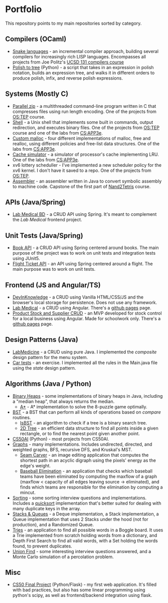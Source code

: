 # Portfolio
This repository points to my main repositories sorted by category.

## Compilers (OCaml)
- [Snake languages](https://github.com/LucasGdosR/snake-languages/tree/main) - an incremental compiler approach, building several compilers for increasingly rich LISP languages. Encompasses all projects from Joe Politz's [UCSD 131 compilers course](https://github.com/ucsd-cse131-f19/ucsd-cse131-f19.github.io/tree/master)
- [Polish to tree](https://github.com/LucasGdosR/polish_to_tree/tree/main) (Python) - a script that takes in an expression in polish notation, builds an expression tree, and walks it in different orders to produce polish, infix, and reverse polish expressions.

## Systems (Mostly C)
- [Parallel zip](https://github.com/LucasGdosR/ostep-projects/tree/main/concurrency-pzip) - a multithreaded command-line program written in C that compresses files using run length encoding. One of the projects from [OS:TEP](https://pages.cs.wisc.edu/~remzi/Classes/537/Spring2018/Projects/p3.html) course.
- [Shell](https://github.com/LucasGdosR/ostep-projects/tree/main/processes-shell) - a Unix shell that implements some built in commands, output redirection, and executes binary files. One of the projects from [OS:TEP](https://pages.cs.wisc.edu/~remzi/Classes/537/Spring2018/Projects/p2a.html) course and one of the labs from [CS:APP3e](https://csapp.cs.cmu.edu/3e/labs.html).
- [Custom malloc](https://github.com/LucasGdosR/malloc-lab) - four different implementations of malloc, free and realloc, using different policies and free-list data structures. One of the labs from [CS:APP3e](https://csapp.cs.cmu.edu/3e/labs.html).
- [Cache simulator](https://github.com/LucasGdosR/cache-lab) - a simulator of processor's cache implementing LRU. One of the labs from [CS:APP3e](https://csapp.cs.cmu.edu/3e/labs.html).
- xv6 lottery scheduller - I've implemented a new scheduler policy for the xv6 kernel. I don't have it saved to a repo. One of the projects from [OS:TEP](https://pages.cs.wisc.edu/~remzi/Classes/537/Spring2018/Projects/p2b.html).
- [Assembler](https://github.com/LucasGdosR/nand2tetris/tree/main/assembler) - an assembler written in Java to convert symbolic assembly to machine code. Capstone of the first part of [Nand2Tetris](https://www.nand2tetris.org/) course.

## APIs (Java/Spring)
- [Lab Medical BD](https://github.com/LucasGdosR/DiP-M2-projeto-2) - a CRUD API using Spring. It's meant to complement the _Lab Medical_ frontend project.

## Unit Tests (Java/Spring)
- [Book API](https://github.com/LucasGdosR/BE-JV-011-TESTES-AUTOMATIZADOS) - a CRUD API using Spring centered around books. The main purpose of the project was to work on unit tests and integration tests using JUnit5.
- [Flight Ticket API](https://github.com/LucasGdosR/DiP-M3-projeto-1) - an API using Spring centered around a flight. The main purpose was to work on unit tests.

## Frontend (JS and Angular/TS)
- [DevInKnowledge](https://github.com/LucasGdosR/DiP-M1-projeto-1) - a CRUD using Vanilla HTML/CSS/JS and the browser's local storage for persistence. Does not use any framework.
- [Lab Medical](https://github.com/LucasGdosR/DiP-M-1-projeto-2) - a CRUD using Angular. There's a [github pages](https://lucasgdosr.github.io/DiP-M-1-projeto-2/) page.
- [Product Stock and Supplier CRUD](https://github.com/LucasGdosR/projeto-integrador-2023-1) - an MVP developed for stock control for a local business using Angular. Made for schoolwork only. There's a [github pages](https://lucasgdosr.github.io/projeto-integrador-2023-1/) page.

## Design Patterns (Java)
- [LabMedicine](https://github.com/LucasGdosR/DiP-M2-projeto-1) - a CRUD using pure Java. I implemented the _composite_ design pattern for the menu system.
- [Car tests](https://github.com/LucasGdosR/santander-coders-web-full-stack/tree/testes-automatizados-1/testes_automatizados_carros) - an exercise. I implemented all the rules in the Main.java file using the _state_ design pattern.

## Algorithms (Java / Python)
- [Binary Heaps](https://github.com/ppenna/playground/tree/main/data-structures/binary-heap/java) - some implementations of binary heaps in Java, including a "median heap", that always returns the median.
  - [A*](https://github.com/LucasGdosR/DSA-Exercises/tree/main/heaps/eight_puzzle) - A* implementation to solve the 8-puzzle game optimally.
- [BST](https://github.com/ppenna/playground/tree/main/data-structures/binary-search-tree/java) - a BST that can perform all kinds of operations based on _compare_ routines.
  - [IsBST](https://github.com/LucasGdosR/DSA-Exercises/tree/main/binary_trees/is_bst) - an algorithm to check if a tree is a binary search tree.
  - [2D Tree](https://github.com/LucasGdosR/DSA-Exercises/tree/main/binary_trees/kd_trees) - an efficient data structure to find all points inside a given rectangle, or to find the nearest point given another point.
- [CS50AI](https://github.com/LucasGdosR/DSA-Exercises/tree/main/CS50AI) (Python) - most projects from CS50AI.
- [Graphs](https://github.com/LucasGdosR/DSA-Exercises/tree/main/graphs) - many implementations. Includes undirected, directed, and weighted graphs, BFS, recursive DFS, and Kruskal's MST.
  - [Seam Carver](https://github.com/LucasGdosR/DSA-Exercises/blob/main/graphs/seam/SeamCarver.java) - an image editing application that computes the shortest path in an acyclic digraph using the pixels' energy as the edge's weight.
  - [Baseball Elimination](https://github.com/LucasGdosR/DSA-Exercises/tree/main/graphs/baseball) - an application that checks which baseball teams have been eliminated by computing the maxflow of a graph (maxflow < capacity of all edges leaving source -> eliminated), and finds which teams are responsible for the elimination by computing a mincut.
- [Sorting](https://github.com/LucasGdosR/DSA-Exercises/tree/main/sorting) - some sorting interview questions and implementations. Includes a [quicksort](https://github.com/ppenna/playground/tree/main/sorting/quicksort/java) implementation that's better suited for dealing with many duplicate keys in the array.
- [Stacks & Queues](https://github.com/LucasGdosR/DSA-Exercises/tree/main/stacks_queues) - a Deque implementation, a Stack implementation, a Queue implementation that uses 2 Stacks under the hood (not for production), and a Randomized Queue.
- [Tries](https://github.com/LucasGdosR/DSA-Exercises/tree/main/boggle) - an application to find all possible words in a Boggle board. It uses a Trie implemented from scratch holding words from a dictionary, and Depth First Search to find all valid words, with a Set holding the words found, to prevent duplicates.
- [Union Find](https://github.com/LucasGdosR/DSA-Exercises/tree/main/union_find) - some interesting interview questions answered, and a Monte Carlo simulation of a percolation problem.

## Misc
- [CS50 Final Project](https://github.com/LucasGdosR/CS50-Final-Project) (Python/Flask) - my first web application. It's filled with bad practices, but also has some linear programming using python's scipy, as well as frontend/backend integration using flask.
